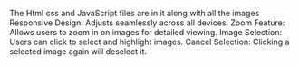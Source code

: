 The Html css and JavaScript files are in it along with all the images 
Responsive Design: Adjusts seamlessly across all devices.
Zoom Feature: Allows users to zoom in on images for detailed viewing.
Image Selection: Users can click to select and highlight images.
Cancel Selection: Clicking a selected image again will deselect it.
